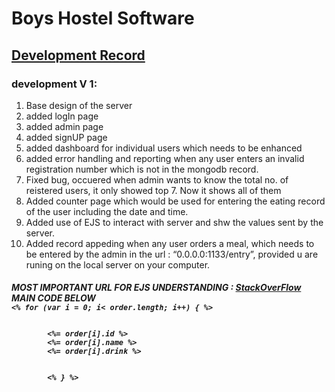 
<h1>Boys Hostel Software </h1>
<h2><u>Development Record</u></h2>
<h3>development V 1:</h3>
<ol>
  <li>Base design of the server</li>
    <li> added logIn page</li>
    <li> added admin page</li>
   <li> added signUP page</li>
    <li> added dashboard  for individual users which needs to be enhanced</li>
   <li> added error handling and reporting when any user enters an invalid registration number which is not in the mongodb record.</li>
	<li> Fixed bug, occuered when admin wants to know the total no. of reistered users, it only showed top 7. Now it shows all of them </li>
    <li> Added counter page which would be used for entering the eating record of the user including the date and time.</li>
    <li> Added use of EJS to interact with server and shw the values sent by the server.</li>
    <li> Added record appeding when any user orders a meal, which needs to be entered by the admin in the url : “0.0.0.0:1133/entry”, provided u are runing on the local server on your computer.</li>
 </ol>
	
<h5>MOST IMPORTANT URL FOR EJS UNDERSTANDING : <a href="https://stackoverflow.com/questions/41369780/using-ajax-in-node-js-with-ejs" target="_blank">StackOverFlow</a>
<br/>MAIN CODE BELOW<br/>
<code><% for (var i = 0; i< order.length; i++) { %>
    <div id="champ">
        <span><%= order[i].id %></span>
        <span><%= order[i].name %></span>
        <span><%= order[i].drink %></span>
    </div>
		<% } %></code>
